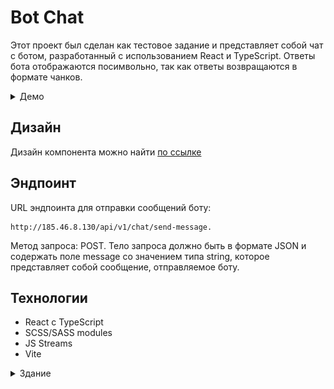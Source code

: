 # Bot Chat
Этот проект был сделан как тестовое задание и представляет собой чат с ботом, разработанный с использованием React и TypeScript. Ответы бота отображаются посимвольно, так как ответы возвращаются в формате чанков.

<details>
<summary>Демо</summary>
![Unite Gaming account](chat-bot.gif)
</details>

## Дизайн
Дизайн компонента можно найти [по ссылке](https://www.figma.com/file/ajCiNj9kSJHxEQkGlfxBqv/BIT-%D0%A2%D0%B5%D1%81%D1%82%D0%BE%D0%B2%D0%BE%D0%B5?type=design&node-id=0%3A1&mode=dev)

## Эндпоинт
URL эндпоинта для отправки сообщений боту:
```
http://185.46.8.130/api/v1/chat/send-message.
```
Метод запроса: POST.
Тело запроса должно быть в формате JSON и содержать поле message со значением типа string, которое представляет собой сообщение, отправляемое боту.

## Технологии
 - React с TypeScript
 - SCSS/SASS modules
 - JS Streams
 - Vite

<details>
<summary>Здание</summary>

Нужно сделать переиспользуемый адаптивный компонент чата. 

Подробное описание задания:
Пользователь должен иметь возможность "переписываться" с ботом. Механика - как в любом стандартном чате. Каждое сообщение должно иметь аватар отправителя (на данном этапе моковой картинке как в фигме будет достаточно) и сам текст сообщения. В зависимости от размера сообщения контейнер сообщения должен иметь определенную длину и ширину. 

Дизайн компонента https://www.figma.com/file/ajCiNj9kSJHxEQkGlfxBqv/BotHub-%D0%A2%D0%B5%D1%81%D1%82%D0%BE%D0%B2%D0%BE%D0%B5?type=design&node-id=0%3A1&mode=design&t=Ck869TKEJyrE0YWI-1

Эндпоинт: http://185.46.8.130/api/v1/chat/send-message
Ответ возвращается в формате чанков поэтому ответ бота должен выводиться буква за буквой. 
Метод запроса: POST
Тело запроса: 
{message: string}

Формат чанка: 
Чанк представляет собой Uint8Array в котором загодирован json формата 
{"status": "content" | "done", "value": "string" | null}
Если статус равен "content" то value содержит символ или часть ответа
В случае если статус равен "done" то value содержит null
Чанков после чанка "done" больше не будет, он является флагом окончания сообщения

Дополнительные задачи (по желанию)
- Добавить анимации при отправке сообщений
- Реализовать возможность остановки потока сообщений от бота (над каждым сообщением добавить кнопку "остановить", по клику на которую бот перестает печатать)

Необходимые технологии:
- React с typescript
- SCSS/SASS modules
- JS Streams
- Vite
</details>